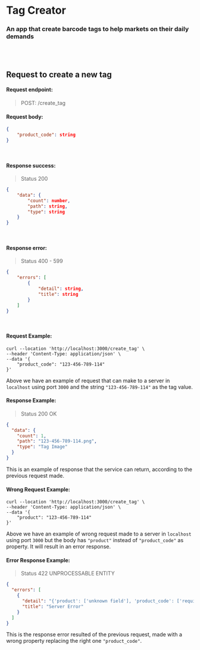 # Tag Creator

### An app that create barcode tags to help markets on their daily demands

<br/>
<br/>

## Request to create a new tag

#### Request endpoint:

> POST: /create_tag

#### Request body:

```json
{
    "product_code": string
}
```

<br/>

#### Response success:

> Status 200

```json
{
    "data": {
        "count": number,
        "path": string,
        "type": string
    }
}
```

<br/>

#### Response error:

> Status 400 - 599

```json
{
    "errors": [
        {
            "detail": string,
            "title": string
        }
    ]
}
```

<br/>

#### Request Example:

```properties
curl --location 'http://localhost:3000/create_tag' \
--header 'Content-Type: application/json' \
--data '{
    "product_code": "123-456-789-114"
}'
```

Above we have an example of request that can make to a server in <code>localhost</code> using port <code>3000</code> and the string <code>"123-456-789-114"</code> as the tag value.
<br/>

#### Response Example:

> Status 200 OK

```json
{
  "data": {
    "count": 1,
    "path": "123-456-789-114.png",
    "type": "Tag Image"
  }
}
```

This is an example of response that the service can return, according to the previous request made.
<br/>

#### Wrong Request Example:

```properties
curl --location 'http://localhost:3000/create_tag' \
--header 'Content-Type: application/json' \
--data '{
    "product": "123-456-789-114"
}'
```

Above we have an example of wrong request made to a server in <code>localhost</code> using port <code>3000</code> but the body has <code>"product"</code> instead of <code>"product_code"</code> as property. It will result in an error response.
<br/>

#### Error Response Example:

> Status 422 UNPROCESSABLE ENTITY

```json
{
  "errors": [
    {
      "detail": "{'product': ['unknown field'], 'product_code': ['required field']}",
      "title": "Server Error"
    }
  ]
}
```

This is the response error resulted of the previous request, made with a wrong property replacing the right one <code>"product_code"</code>.
